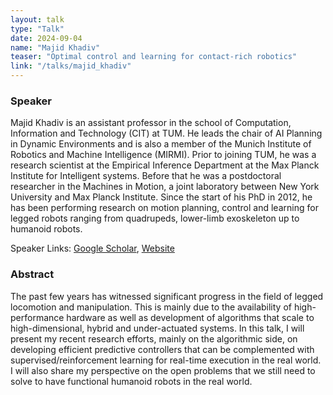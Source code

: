 ```yaml
---
layout: talk
type: "Talk"
date: 2024-09-04
name: "Majid Khadiv"
teaser: "Optimal control and learning for contact-rich robotics"
link: "/talks/majid_khadiv"
---
```



### Speaker 
Majid Khadiv is an assistant professor in the school of Computation, Information and Technology (CIT) at TUM. He leads the chair of AI Planning in Dynamic Environments and is also a member of the Munich Institute of Robotics and Machine Intelligence (MIRMI). Prior to joining TUM, he was a research scientist at the Empirical Inference Department at the Max Planck Institute for Intelligent systems. Before that he was a postdoctoral researcher in the Machines in Motion, a joint laboratory between New York University and Max Planck Institute. Since the start  of his PhD in 2012, he has been performing research on motion planning, control and learning for legged robots ranging from quadrupeds, lower-limb exoskeleton up to humanoid robots.

Speaker Links: [Google Scholar](https://scholar.google.com/citations?user=WCUNvnkAAAAJ), [Website](https://www.ce.cit.tum.de/en/aipd/home/)


### Abstract
The past few years has witnessed significant progress in the field of legged locomotion and manipulation. This is mainly due to the availability of high-performance hardware as well as development of algorithms that scale to high-dimensional, hybrid and under-actuated systems. In this talk, I will present my recent research efforts, mainly on the algorithmic side, on developing efficient predictive controllers that can be complemented with supervised/reinforcement learning for real-time execution in the real world. I will also share my perspective on the open problems that we still need to solve to have functional humanoid robots in the real world.